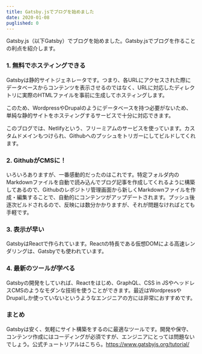 ```yaml
---
title: Gatsby.jsでブログを始めました
date: 2020-01-08
puglished: 0
---
```


Gatsby.js（以下Gatsby）でブログを始めました。Gatsby.jsでブログを作ることの利点を紹介します。


### 1. 無料でホスティングできる
Gatsbyは静的サイトジェネレータです。つまり、各URLにアクセスされた際にデータベースからコンテンツを表示させるのではなく、URLに対応したディレクトリに実際のHTMLファイルを事前に生成してホスティングします。

このため、WordpressやDrupalのようにデータベースを持つ必要がないため、単純な静的サイトをホスティングするサービスで十分に対応できます。

このブログでは、Netlifyという、フリーミアムのサービスを使っています。カスタムドメインもつけられ、Githubへのプッシュをトリガーにしてビルドしてくれます。

### 2. GithubがCMSに！
いろいろありますが、一番感動的だったのはこれです。特定フォルダ内のMarkdownファイルを自動で読み込んでブログ記事を作成してくれるように構築してあるので、Githubのレポジトリ管理画面から新しくMarkdownファイルを作成・編集することで、自動的にコンテンツがアップデートされます。プッシュ後逐次ビルドされるので、反映には数分かかりますが、それが問題なければとても手軽です。

### 3. 表示が早い
GatsbyはReactで作られています。Reactの特長である仮想DOMによる高速レンダリングは、Gatsbyでも使われています。

### 4. 最新のツールが学べる
Gatsbyの開発をしていれば、Reactをはじめ、GraphQL、CSS in JSやヘッドレスCMSのようなモダンな技術を使うことができます。最近はWordpressやDrupalしか使っていないというようなエンジニアの方には非常におすすめです。

### まとめ
Gatsbyは安く、気軽にサイト構築をするのに最適なツールです。開発や保守、コンテンツ作成にはコーディングが必須ですが、エンジニアにとっては問題ないでしょう。公式チュートリアルはこちら。https://www.gatsbyjs.org/tutorial/
